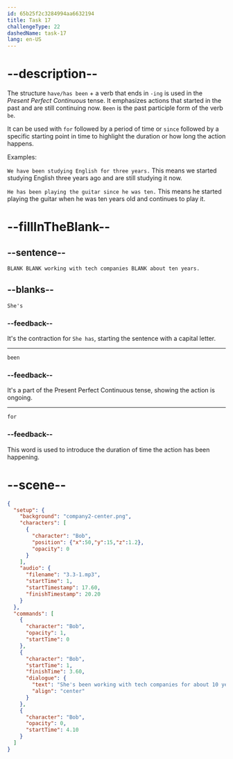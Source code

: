```yaml
---
id: 65b25f2c3284994aa6632194
title: Task 17
challengeType: 22
dashedName: task-17
lang: en-US
---
```


<!-- (Audio) Bob: She's been working with tech companies for about ten years. -->

# --description--

The structure `have/has been` + a verb that ends in `-ing` is used in the *Present Perfect Continuous* tense. It emphasizes actions that started in the past and are still continuing now. `Been` is the past participle form of the verb `be`.

It can be used with `for` followed by a period of time or `since` followed by a specific starting point in time to highlight the duration or how long the action happens.

Examples:

`We have been studying English for three years.` This means we started studying English three years ago and are still studying it now.

`He has been playing the guitar since he was ten.` This means he started playing the guitar when he was ten years old and continues to play it.

# --fillInTheBlank--

## --sentence--

`BLANK BLANK working with tech companies BLANK about ten years.`

## --blanks--

`She's`

### --feedback--

It's the contraction for `She has`, starting the sentence with a capital letter.

---

`been`

### --feedback--

It's a part of the Present Perfect Continuous tense, showing the action is ongoing.

---

`for`

### --feedback--

This word is used to introduce the duration of time the action has been happening.

# --scene--

```json
{
  "setup": {
    "background": "company2-center.png",
    "characters": [
      {
        "character": "Bob",
        "position": {"x":50,"y":15,"z":1.2},
        "opacity": 0
      }
    ],
    "audio": {
      "filename": "3.3-1.mp3",
      "startTime": 1,
      "startTimestamp": 17.60,
      "finishTimestamp": 20.20
    }
  },
  "commands": [
    {
      "character": "Bob",
      "opacity": 1,
      "startTime": 0
    },
    {
      "character": "Bob",
      "startTime": 1,
      "finishTime": 3.60,
      "dialogue": {
        "text": "She's been working with tech companies for about 10 years.",
        "align": "center"
      }
    },
    {
      "character": "Bob",
      "opacity": 0,
      "startTime": 4.10
    }
  ]
}
```
